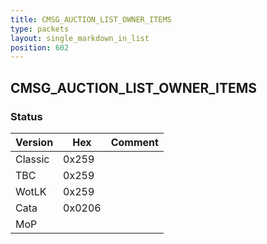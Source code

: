 ```yaml
---
title: CMSG_AUCTION_LIST_OWNER_ITEMS
type: packets
layout: single_markdown_in_list
position: 602
---
```


## CMSG_AUCTION_LIST_OWNER_ITEMS

### Status

Version    | Hex        | Comment
---------- | ---------- | ---------- 
Classic    | 0x259      |
TBC        | 0x259      |
WotLK      | 0x259      |
Cata       | 0x0206     |
MoP        |            |